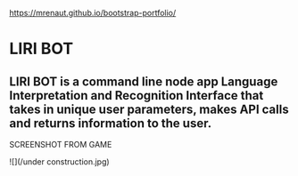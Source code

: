 https://mrenaut.github.io/bootstrap-portfolio/





LIRI BOT
===

LIRI BOT is a command line node app Language Interpretation and Recognition Interface that takes in unique user parameters, makes API calls and returns information to the user.
---

<!--

**INSTRUCTIONS**
-->

<!--
1. CLICK START TO BEGIN.  ONCE YOU CLICK START YOU WILL HAVE 90 SECONDS TO ANSWER AS MANY QUESTIONS AS POSSIBLE
2. FILL IN THE BUBBLE BY CLICKING IN THE FORM NEXT TO THE CORRECT ANSWER
3. CLICK SUBMIT WHEN YOU HAVE FINISHED ANSWERING THE QUESTIONS.  IF YOU RUN OUT OF TIME, A POP UP WINDOW WILL DISPLAY, INFORMING YOU THAT YOUR TIME IS UP.

[Click here to go to the live link](https://mrenaut.github.io/trivia-game/).
-->


SCREENSHOT FROM GAME


![](/under construction.jpg)
